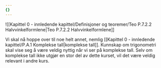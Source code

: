 ```yaml
---
{}
---
```

![[Kapittel 0 - innledende kapittel/Definisjoner og teoremer/Teo P.7.2.2 Halvvinkelformlene|Teo P.7.2.2 Halvvinkelformlene]]


Vi skal nå hoppe over til noe helt annet, nemlig [[Kapittel 0 - innledende kapittel/P.A.1 Komplekse tall|komplekse tall]]. Kunnskap om trigonometri skal vise seg å være veldig nyttig når vi ser på komplekse tall. Selv om komplekse tall ikke utgjør en stor del av dette kurset, vil det være veldig relevant i andre kurs.

